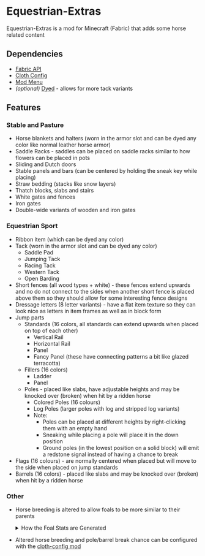 # Equestrian-Extras

Equestrian-Extras is a mod for Minecraft (Fabric) that adds some horse related content

## Dependencies
 - [Fabric API](https://www.curseforge.com/minecraft/mc-mods/fabric-api)
 - [Cloth Config](https://www.curseforge.com/minecraft/mc-mods/cloth-config)
 - [Mod Menu](https://www.curseforge.com/minecraft/mc-mods/modmenu)
 - _(optional)_ [Dyed](https://www.curseforge.com/minecraft/mc-mods/dyed) - allows for more tack variants

## Features

### Stable and Pasture
 - Horse blankets and halters (worn in the armor slot and can be dyed any color like normal leather horse armor)
 - Saddle Racks - saddles can be placed on saddle racks similar to how flowers can be placed in pots
 - Sliding and Dutch doors
 - Stable panels and bars (can be centered by holding the sneak key while placing)
 - Straw bedding (stacks like snow layers)
 - Thatch blocks, slabs and stairs
 - White gates and fences
 - Iron gates
 - Double-wide variants of wooden and iron gates
 
### Equestrian Sport
 - Ribbon item (which can be dyed any color)
 - Tack (worn in the armor slot and can be dyed any color)
   - Saddle Pad
   - Jumping Tack
   - Racing Tack
   - Western Tack
   - Open Barding
 - Short fences (all wood types + white) - these fences extend upwards and no do not connect to the sides when another short fence is placed above them so they should allow for some interesting fence designs
 - Dressage letters (8 letter variants) - have a flat item texture so they can look nice as letters in item frames as well as in block form
 - Jump parts
   - Standards (16 colors, all standards can extend upwards when placed on top of each other)
     - Vertical Rail
     - Horizontal Rail
     - Panel
     - Fancy Panel (these have connecting patterns a bit like glazed terracotta)
   - Fillers (16 colors)
     - Ladder
     - Panel
   - Poles - placed like slabs, have adjustable heights and may be knocked over (broken) when hit by a ridden horse
     - Colored Poles (16 colours)
     - Log Poles (larger poles with log and stripped log variants)
     - Note:
       - Poles can be placed at different heights by right-clicking them with an empty hand
       - Sneaking while placing a pole will place it in the down position
       - Ground poles (in the lowest position on a solid block) will emit a redstone signal instead of having a chance to break
 - Flags (16 colours) - are normally centered when placed but will move to the side when placed on jump standards
 - Barrels (16 colors) - placed like slabs and may be knocked over (broken) when hit by a ridden horse
 
 ### Other
  - Horse breeding is altered to allow foals to be more similar to their parents
     <details>
     <summary>How the Foal Stats are Generated</summary>

     - A random number between 0 and 1 is generated as a random weight so the initial foal stat can be anywhere between the two parent stats
     - A random number between the max and min percents of the base vanilla stat is generated as a bonus to be added to the foal's stat
     - The actual calculation is:
     ```math
     foalStat = (parent1Stat)*randomWeight) + (parent2Stat*(1-randomWeight)) + bonus
     ```
     - Finally, the stat is checked to make sure it is less than the max and greater than the min breedable stats (if not, it is set to the max or min value it goes past)

     </details>
  - Altered horse breeding and pole/barrel break chance can be configured with the [cloth-config mod](https://modrinth.com/mod/cloth-config)
